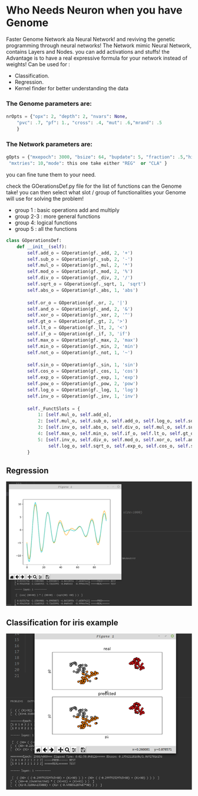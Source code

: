 # Who Needs Neuron when you have Genome

Faster Genome Network ala Neural Network! and reviving the genetic programming through neural networks!
The Network mimic Neural Network, contains Layers and Nodes. you can add activations and stuffs!
the Advantage is to have a real expressive formula for your network instead of weights!
Can be used for :

- Classification.
- Regression.
- Kernel finder for better understanding the data

### The Genome parameters are:

```python
nrOpts = {"opx": 2, "depth": 2, "nvars": None,
    "pvc": .7, "pf": 1., "cross": .4, "mut": .6,"mrand": .5
    }
```

### The Network parameters are:

```python
gOpts = {"mxepoch": 3000, "bsize": 64, "bupdate": 5, "fraction": .5,"history": 4,
 "mxtries": 10,"mode": this one take either "REG"  or "CLA" }
```

you can fine tune them to your need.

check the GOerationsDef.py file for the list of functions can the Genome take! you can then select what slot / group of functionalities your Genome will use for solving the problem!

- group 1 : basic operations add and multiply
- group 2-3 : more general functions
- group 4: logical functions
- group 5 : all the functions

```python
class GOperationsDef:
    def __init__(self):
        self.add_o = GOperation(gf._add, 2, '+')
        self.sub_o = GOperation(gf._sub, 2, '-')
        self.mul_o = GOperation(gf._mul, 2, '*')
        self.mod_o = GOperation(gf._mod, 2, '%')
        self.div_o = GOperation(gf._div, 2, '/')
        self.sqrt_o = GOperation(gf._sqrt, 1, 'sqrt')
        self.abs_o = GOperation(gf._abs, 1, 'abs')

        self.or_o = GOperation(gf._or, 2, '|')
        self.and_o = GOperation(gf._and, 2, '&')
        self.xor_o = GOperation(gf._xor, 2, '^')
        self.gt_o = GOperation(gf._gt, 2, '>')
        self.lt_o = GOperation(gf._lt, 2, '<')
        self.if_o = GOperation(gf._if, 3, 'if')
        self.max_o = GOperation(gf._max, 2, 'max')
        self.min_o = GOperation(gf._min, 2, 'min')
        self.not_o = GOperation(gf._not, 1, '~')

        self.sin_o = GOperation(gf._sin, 1, 'sin')
        self.cos_o = GOperation(gf._cos, 1, 'cos')
        self.exp_o = GOperation(gf._exp, 1, 'exp')
        self.pow_o = GOperation(gf._pow, 2, 'pow')
        self.log_o = GOperation(gf._log, 1, 'log')
        self.inv_o = GOperation(gf._inv, 1, 'inv')

        self._FunctSlots = {
            1: [self.mul_o, self.add_o],
            2: [self.mul_o, self.sub_o, self.add_o, self.log_o, self.sqrt_o, self.exp_o, self.cos_o, self.sin_o],
            3: [self.inv_o, self.abs_o, self.div_o, self.mul_o, self.sub_o, self.add_o, self.log_o, self.sqrt_o, self.exp_o, self.cos_o, self.sin_o],
            4: [self.max_o, self.min_o, self.if_o, self.lt_o, self.gt_o, self.not_o, self.xor_o, self.and_o, self.or_o],
            5: [self.inv_o, self.div_o, self.mod_o, self.xor_o, self.and_o, self.or_o, self.mul_o, self.sub_o, self.add_o,
                self.log_o, self.sqrt_o, self.exp_o, self.cos_o, self.sin_o, self.max_o, self.min_o, self.abs_o, self.if_o, self.gt_o, self.lt_o, self.not_o]
        }

```

## Regression

![Screenshot](img/reg.png)

## Classification for iris example

![Screenshot](img/cla.png)
